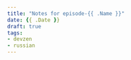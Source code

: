```yaml
---
title: "Notes for episode-{{ .Name }}"
date: {{ .Date }}
draft: true
tags:
- devzen
- russian
---
```


